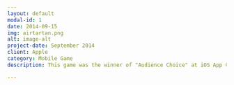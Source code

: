 ```yaml
---
layout: default
modal-id: 1
date: 2014-09-15
img: airtartan.png
alt: image-alt
project-date: September 2014
client: Apple
category: Mobile Game
description: This game was the winner of "Audience Choice" at iOS App Challenge at CMU. iOS App Challenge at CMU was hold by Apple Inc. between September 25 - 29 at Carnegie Mellon University. As the product manager and main developer of the team, I led the team to build the entire project over one weekend using Agile Methodology and Git. The underlaying technology is Swift and SpriteKit which the team members learned right before the Hackathon. There are three key features we are very proud of: 1) Motion control 2) One-click share 3) Physical engine

---
```

